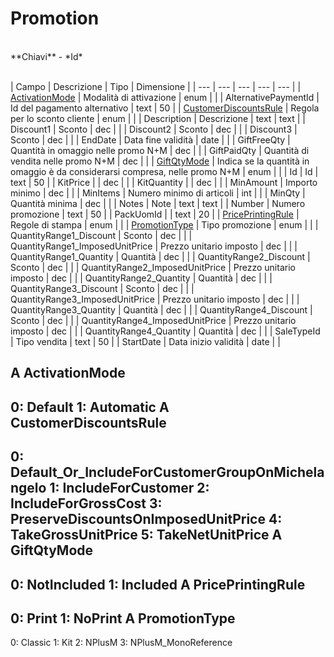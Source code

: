 # Promotion

<br>
**Chiavi**
- *Id*
<br><br>

| Campo | Descrizione | Tipo | Dimensione | 
| --- | --- | --- | --- | --- |
| [ActivationMode](#ActivationMode) | Modalità di attivazione | enum |  |
| AlternativePaymentId | Id del pagamento alternativo | text | 50 |
| [CustomerDiscountsRule](#CustomerDiscountsRule) | Regola per lo sconto cliente | enum |  |
| Description | Descrizione | text | text |
| Discount1 | Sconto | dec |  |
| Discount2 | Sconto | dec |  |
| Discount3 | Sconto | dec |  |
| EndDate | Data fine validità | date |  |
| GiftFreeQty | Quantità in omaggio nelle promo N+M | dec |  |
| GiftPaidQty | Quantità di vendita nelle promo N+M | dec |  |
| [GiftQtyMode](#GiftQtyMode) | Indica se la quantità in omaggio è da considerarsi compresa, nelle promo N+M | enum |  |
| Id | Id | text | 50 |
| KitPrice |  | dec |  |
| KitQuantity |  | dec |  |
| MinAmount | Importo minimo | dec |  |
| MinItems | Numero minimo di articoli | int |  |
| MinQty | Quantità minima | dec |  |
| Notes | Note | text | text |
| Number | Numero promozione | text | 50 |
| PackUomId |  | text | 20 |
| [PricePrintingRule](#PricePrintingRule) | Regole di stampa | enum |  |
| [PromotionType](#PromotionType) | Tipo promozione | enum |  |
| QuantityRange1_Discount | Sconto | dec |  |
| QuantityRange1_ImposedUnitPrice | Prezzo unitario imposto | dec |  |
| QuantityRange1_Quantity | Quantità | dec |  |
| QuantityRange2_Discount | Sconto | dec |  |
| QuantityRange2_ImposedUnitPrice | Prezzo unitario imposto | dec |  |
| QuantityRange2_Quantity | Quantità | dec |  |
| QuantityRange3_Discount | Sconto | dec |  |
| QuantityRange3_ImposedUnitPrice | Prezzo unitario imposto | dec |  |
| QuantityRange3_Quantity | Quantità | dec |  |
| QuantityRange4_Discount | Sconto | dec |  |
| QuantityRange4_ImposedUnitPrice | Prezzo unitario imposto | dec |  |
| QuantityRange4_Quantity | Quantità | dec |  |
| SaleTypeId | Tipo vendita | text | 50 |
| StartDate | Data inizio validità | date |  |

A ActivationMode
---
0: Default
1: Automatic
A CustomerDiscountsRule
---
0: Default_Or_IncludeForCustomerGroupOnMichelangelo
1: IncludeForCustomer
2: IncludeForGrossCost
3: PreserveDiscountsOnImposedUnitPrice
4: TakeGrossUnitPrice
5: TakeNetUnitPrice
A GiftQtyMode
---
0: NotIncluded
1: Included
A PricePrintingRule
---
0: Print
1: NoPrint
A PromotionType
---
0: Classic
1: Kit
2: NPlusM
3: NPlusM_MonoReference

